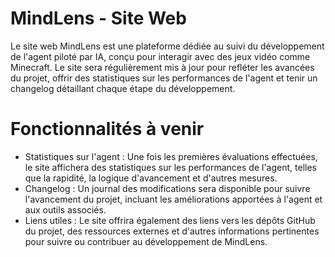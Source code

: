 # MindLens - Site Web

Le site web MindLens est une plateforme dédiée au suivi du développement de l'agent piloté par IA, conçu pour interagir avec des jeux vidéo comme Minecraft. Le site sera régulièrement mis à jour pour refléter les avancées du projet, offrir des statistiques sur les performances de l'agent et tenir un changelog détaillant chaque étape du développement.

# Fonctionnalités à venir

- Statistiques sur l'agent : Une fois les premières évaluations effectuées, le site affichera des statistiques sur les performances de l'agent, telles que la rapidité, la logique d'avancement et d'autres mesures.
- Changelog : Un journal des modifications sera disponible pour suivre l'avancement du projet, incluant les améliorations apportées à l'agent et aux outils associés.
- Liens utiles : Le site offrira également des liens vers les dépôts GitHub du projet, des ressources externes et d'autres informations pertinentes pour suivre ou contribuer au développement de MindLens.